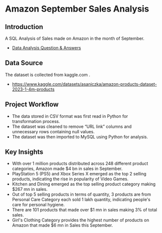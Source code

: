 # Amazon September Sales Analysis


## Introduction
A SQL Analysis of Sales made on Amazon in the month of September.

* [Data Analysis Question & Answers](./questions_and_answers.md)

## Data Source
The dataset is collected from kaggle.com .
* https://www.kaggle.com/datasets/asaniczka/amazon-products-dataset-2023-1-4m-products


## Project Workflow
- The data stored in CSV format was first read in Python for transformation process.
- The dataset was cleaned to remove “URL link” columns and unnecessary rows containing null values.
- The dataset was then imported to MySQL using Python for analysis.

## Key Insights
- With over 1 million products distributed across 248 different product categories, Amazon made $4 bn in sales in September.
- PlayStation 5 (PS5) and Xbox Series X emerged as the top 2 selling products, indicating the rise in popularity of Video Games.
- Kitchen and Dining emerged as the top selling product category making $267 mn in sales.
- Out of top 5 selling products in terms of quantity, 3 products are from Personal Care Category each sold 1 lakh quantity, indicating people's care for personal hygiene.
- There are 101 products that made over $1 mn in sales making 3% of total sales.
- Girl's Clothing Category provides the highest number of products on Amazon that made $6 mn in Sales this September.
